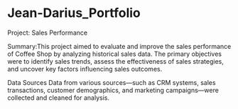 # Jean-Darius_Portfolio

Project: Sales Performance

Summary:This project aimed to evaluate and improve the sales performance of Coffee Shop by analyzing historical sales data. The primary objectives were to identify sales trends, assess the effectiveness of sales strategies, and uncover key factors influencing sales outcomes.

Data Sources
Data from various sources—such as CRM systems, sales transactions, customer demographics, and marketing campaigns—were collected and cleaned for analysis.
